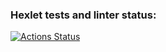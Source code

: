 ### Hexlet tests and linter status:
[![Actions Status](https://github.com/DNNX/rails-project-lvl1/workflows/hexlet-check/badge.svg)](https://github.com/DNNX/rails-project-lvl1/actions)